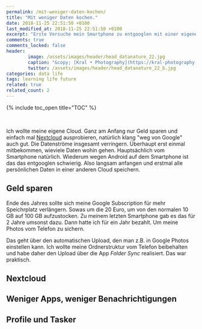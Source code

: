 ```yaml
---
permalink: /mit-weniger-daten-kochen/
title: "Mit weniger Daten kochen."
date: 2018-11-25 22:51:50 +0100 
last_modified_at: 2018-11-25 22:51:50 +0100 
excerpt: "Erste Versuche mein Smartphone zu entgooglen mit einer eigenen Cloud. Und dann weniger Benachrichtigungen. Und dann etwas über Telefone mit freier Software gelernt."
comments: true
comments_locked: false
header:
        image: /assets/images/header/head_datanature_22.jpg
        caption: "&copy; [Kral • Photography](https://kral-photography.com)"
        twitter: /assets/images/header/head_datanature_22_b.jpg
categories: data life
tags: learning life future
related: true
related_count: 2
---
```


{% include toc_open title="TOC" %}

<br />

Ich wollte meine eigene Cloud. Ganz am Anfang nur Geld sparen und einfach mal [Nextcloud](https://nextcloud.com/) ausprobieren, natürlich klang "weg von Google" auch gut. Die Datenströme insgesamt verringern. Überhaupt erst einmal mitbekommen, wieviele Daten wohin gehen. Hauptsächlich vom Smartphone natürlich. Wiederum wegen Android auf dem Smartphone ist das das entgooglen schwierig. Also langsam anfangen und erstmal alle persönlichen Daten in einer anderen Cloud speichern.

## Geld sparen

Ende des Jahres sollte sich meine Google Subscription für mehr Speichrplatz verlängern. Sowas um die 20 Euro, um von den normalen 10 GB auf 100 GB aufzustocken. Zu meinem letzten Smartphone gab es das für 2 Jahre umsonst dazu. Dann  hatte ich für ein Jahr bezahlt. Um meine Photos vom Telefon zu sichern.    

Das geht über den automatischen Upload, den man z.B. in Google Photos einstellen kann. Ich wollte meine Ordnerstruktur vom Telefon beibehalten und habe daher den Upload über die App _Folder Sync_ realisiert. Das war praktisch.



## Nextcloud

## Weniger Apps, weniger Benachrichtigungen

## Profile und Tasker

